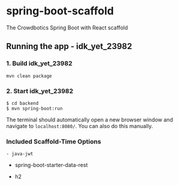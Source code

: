 # spring-boot-scaffold
The Crowdbotics Spring Boot with React scaffold

## Running the app - idk_yet_23982

### 1. Build idk_yet_23982
```
mvn clean package
```
### 2. Start idk_yet_23982
```
$ cd backend
$ mvn spring-boot:run
```


The terminal should automatically open a new browser window and navigate to `localhost:8080/`. You can also do this manually.

### Included Scaffold-Time Options

    - java-jwt






  - spring-boot-starter-data-rest



  - h2





